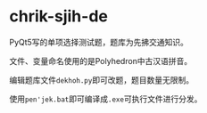 # chrik-sjih-de
 PyQt5写的单项选择测试题，题库为先拂交通知识。

文件、变量命名使用的是Polyhedron中古汉语拼音。

编辑题库文件`dekhoh.py`即可改题，题目数量无限制。

使用`pen'jek.bat`即可编译成`.exe`可执行文件进行分发。

